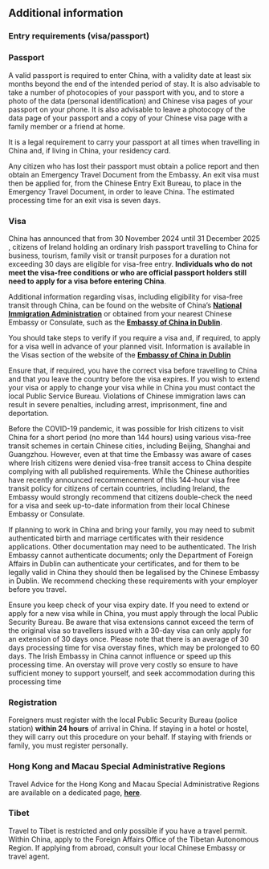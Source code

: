 ## Additional information

### **Entry requirements (visa/passport)**

### **Passport**

A valid passport is required to enter China, with a validity date at least six months beyond the end of the intended period of stay. It is also advisable to take a number of photocopies of your passport with you, and to store a photo of the data (personal identification) and Chinese visa pages of your passport on your phone. It is also advisable to leave a photocopy of the data page of your passport and a copy of your Chinese visa page with a family member or a friend at home.

It is a legal requirement to carry your passport at all times when travelling in China and, if living in China, your residency card.

Any citizen who has lost their passport must obtain a police report and then obtain an Emergency Travel Document from the Embassy. An exit visa must then be applied for, from the Chinese Entry Exit Bureau, to place in the Emergency Travel Document, in order to leave China. The estimated processing time for an exit visa is seven days.

### **Visa**

China has announced that from 30 November 2024 until 31 December 2025 , citizens of Ireland holding an ordinary Irish passport travelling to China for business, tourism, family visit or transit purposes for a duration not exceeding 30 days are eligible for visa-free entry. **Individuals who do not meet the visa-free conditions or who are official passport holders still need to apply for a visa before entering China**.

Additional information regarding visas, including eligibility for visa-free transit through China, can be found on the website of China’s [**National Immigration Administration**](https://en.nia.gov.cn/index.html) or obtained from your nearest Chinese Embassy or Consulate, such as the [**Embassy of China in Dublin**](http://ie.china-embassy.gov.cn/eng/qzfw/).

You should take steps to verify if you require a visa and, if required, to apply for a visa well in advance of your planned visit. Information is available in the Visas section of the website of the [**Embassy of China in Dublin**](http://ie.china-embassy.gov.cn/eng/qzfw/)

Ensure that, if required, you have the correct visa before travelling to China and that you leave the country before the visa expires. If you wish to extend your visa or apply to change your visa while in China you must contact the local Public Service Bureau. Violations of Chinese immigration laws can result in severe penalties, including arrest, imprisonment, fine and deportation.

Before the COVID-19 pandemic, it was possible for Irish citizens to visit China for a short period (no more than 144 hours) using various visa-free transit schemes in certain Chinese cities, including Beijing, Shanghai and Guangzhou. However, even at that time the Embassy was aware of cases where Irish citizens were denied visa-free transit access to China despite complying with all published requirements. While the Chinese authorities have recently announced recommencement of this 144-hour visa free transit policy for citizens of certain countries, including Ireland, the Embassy would strongly recommend that citizens double-check the need for a visa and seek up-to-date information from their local Chinese Embassy or Consulate.

If planning to work in China and bring your family, you may need to submit authenticated birth and marriage certificates with their residence applications. Other documentation may need to be authenticated. The Irish Embassy cannot authenticate documents; only the Department of Foreign Affairs in Dublin can authenticate your certificates, and for them to be legally valid in China they should then be legalised by the Chinese Embassy in Dublin. We recommend checking these requirements with your employer before you travel.

Ensure you keep check of your visa expiry date. If you need to extend or apply for a new visa while in China, you must apply through the local Public Security Bureau. Be aware that visa extensions cannot exceed the term of the original visa so travellers issued with a 30-day visa can only apply for an extension of 30 days once. Please note that there is an average of 30 days processing time for visa overstay fines, which may be prolonged to 60 days. The Irish Embassy in China cannot influence or speed up this processing time. An overstay will prove very costly so ensure to have sufficient money to support yourself, and seek accommodation during this processing time

### **Registration**

Foreigners must register with the local Public Security Bureau (police station) **within 24 hours** of arrival in China. If staying in a hotel or hostel, they will carry out this procedure on your behalf. If staying with friends or family, you must register personally.

### **Hong Kong and Macau Special Administrative Regions**

Travel Advice for the Hong Kong and Macau Special Administrative Regions are available on a dedicated page, [**here**](https://www.ireland.ie/en/dfa/overseas-travel/advice/china-hong-kong-macao/).

### **Tibet**

Travel to Tibet is restricted and only possible if you have a travel permit. Within China, apply to the Foreign Affairs Office of the Tibetan Autonomous Region. If applying from abroad, consult your local Chinese Embassy or travel agent.